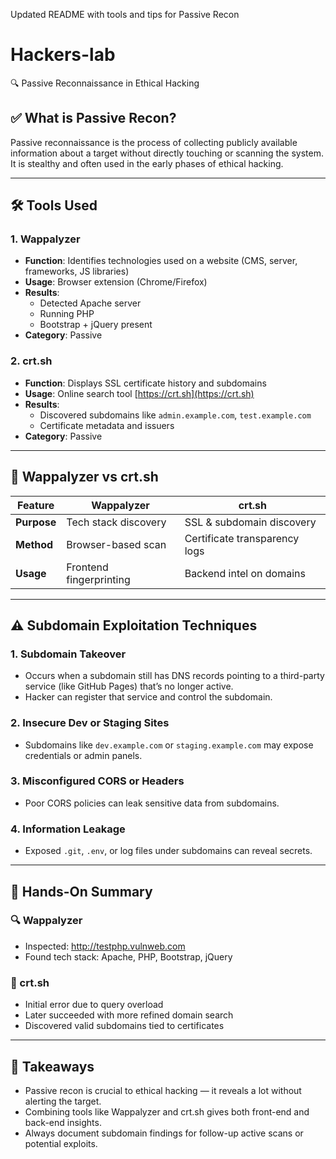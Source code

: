 Updated README with tools and tips for Passive Recon
# Hackers-lab
🔍 Passive Reconnaissance in Ethical Hacking

## ✅ What is Passive Recon?

Passive reconnaissance is the process of collecting publicly available information about a target without directly touching or scanning the system. It is stealthy and often used in the early phases of ethical hacking.

---

## 🛠️ Tools Used

### 1. **Wappalyzer**
- **Function**: Identifies technologies used on a website (CMS, server, frameworks, JS libraries)
- **Usage**: Browser extension (Chrome/Firefox)
- **Results**:
  - Detected Apache server
  - Running PHP
  - Bootstrap + jQuery present
- **Category**: Passive

### 2. **crt.sh**
- **Function**: Displays SSL certificate history and subdomains
- **Usage**: Online search tool [https://crt.sh](https://crt.sh)
- **Results**:
  - Discovered subdomains like `admin.example.com`, `test.example.com`
  - Certificate metadata and issuers
- **Category**: Passive

---

## 🔁 Wappalyzer vs crt.sh

| Feature      | Wappalyzer                    | crt.sh                           |
|--------------|-------------------------------|----------------------------------|
| **Purpose**  | Tech stack discovery          | SSL & subdomain discovery        |
| **Method**   | Browser-based scan            | Certificate transparency logs    |
| **Usage**    | Frontend fingerprinting       | Backend intel on domains         |

---

## ⚠️ Subdomain Exploitation Techniques

### 1. Subdomain Takeover
- Occurs when a subdomain still has DNS records pointing to a third-party service (like GitHub Pages) that’s no longer active.
- Hacker can register that service and control the subdomain.

### 2. Insecure Dev or Staging Sites
- Subdomains like `dev.example.com` or `staging.example.com` may expose credentials or admin panels.

### 3. Misconfigured CORS or Headers
- Poor CORS policies can leak sensitive data from subdomains.

### 4. Information Leakage
- Exposed `.git`, `.env`, or log files under subdomains can reveal secrets.

---

## 🧪 Hands-On Summary

### 🔍 Wappalyzer
- Inspected: http://testphp.vulnweb.com
- Found tech stack: Apache, PHP, Bootstrap, jQuery

### 🔎 crt.sh
- Initial error due to query overload
- Later succeeded with more refined domain search
- Discovered valid subdomains tied to certificates

---

## 📌 Takeaways

- Passive recon is crucial to ethical hacking — it reveals a lot without alerting the target.
- Combining tools like Wappalyzer and crt.sh gives both front-end and back-end insights.
- Always document subdomain findings for follow-up active scans or potential exploits.